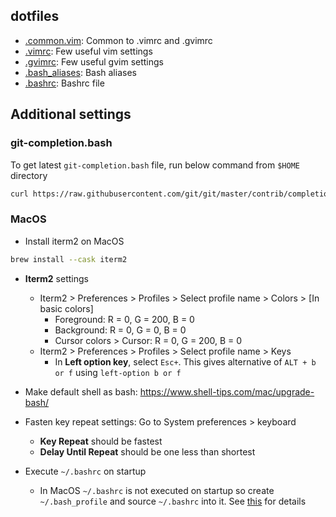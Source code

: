 ## dotfiles
- [.common.vim](.common.vim): Common to .vimrc and .gvimrc
- [.vimrc](.vimrc): Few useful vim settings
- [.gvimrc](.gvimrc): Few useful gvim settings
- [.bash_aliases](.bash_aliases): Bash aliases
- [.bashrc](.bashrc): Bashrc file

## Additional settings
### git-completion.bash
To get latest `git-completion.bash` file, run below command from `$HOME` directory
```bash
curl https://raw.githubusercontent.com/git/git/master/contrib/completion/git-completion.bash -O
```
### MacOS
- Install iterm2 on MacOS
```bash
brew install --cask iterm2
```
- __Iterm2__ settings
  - Iterm2 > Preferences > Profiles > Select profile name > Colors > [In basic colors]
    - Foreground: R = 0, G = 200, B = 0
    - Background: R = 0, G = 0, B = 0
    - Cursor colors > Cursor: R = 0, G = 200, B = 0
  - Iterm2 > Preferences > Profiles > Select profile name > Keys
    - In __Left option key__, select `Esc+`. This gives alternative of `ALT + b or f` using `left-option b or f`

- Make default shell as bash: https://www.shell-tips.com/mac/upgrade-bash/
- Fasten key repeat settings: Go to System preferences > keyboard
  - __Key Repeat__ should be fastest
  - __Delay Until Repeat__ should be one less than shortest
- Execute `~/.bashrc` on startup
  - In MacOS `~/.bashrc` is not executed on startup so create `~/.bash_profile` and source `~/.bashrc` into it. See [this](https://apple.stackexchange.com/questions/12993/why-doesnt-bashrc-run-automatically) for details
